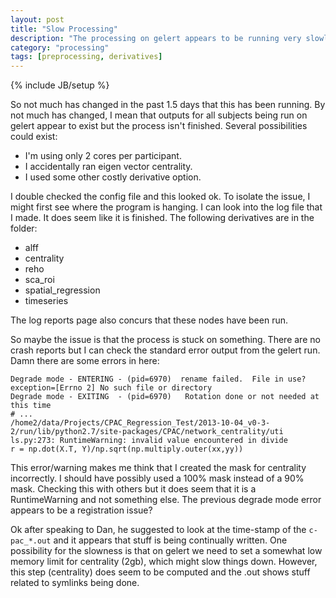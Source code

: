 ```yaml
---
layout: post
title: "Slow Processing"
description: "The processing on gelert appears to be running very slowly."
category: "processing"
tags: [preprocessing, derivatives]
---
```

{% include JB/setup %}

So not much has changed in the past 1.5 days that this has been running. By not much has changed, I mean that outputs for all subjects being run on gelert appear to exist but the process isn't finished. Several possibilities could exist:

- I'm using only 2 cores per participant.
- I accidentally ran eigen vector centrality.
- I used some other costly derivative option.

I double checked the config file and this looked ok. To isolate the issue, I might first see where the program is hanging. I can look into the log file that I made. It does seem like it is finished. The following derivatives are in the folder:

- alff
- centrality
- reho
- sca_roi
- spatial_regression
- timeseries

The log reports page also concurs that these nodes have been run.

So maybe the issue is that the process is stuck on something.  There are no crash reports but I can check the standard error  output from the gelert run. Damn there are some errors in here:

	Degrade mode - ENTERING - (pid=6970)  rename failed.  File in use?  exception=[Errno 2] No such file or directory
	Degrade mode - EXITING  - (pid=6970)   Rotation done or not needed at this time
	# ...
	/home2/data/Projects/CPAC_Regression_Test/2013-10-04_v0-3-2/run/lib/python2.7/site-packages/CPAC/network_centrality/uti
	ls.py:273: RuntimeWarning: invalid value encountered in divide
	r = np.dot(X.T, Y)/np.sqrt(np.multiply.outer(xx,yy))

This error/warning makes me think that I created the mask for centrality incorrectly. I should have possibly used a 100% mask instead of a 90% mask. Checking this with others but it does seem that it is a RuntimeWarning and not something else. The previous degrade mode error appears to be a registration issue?

Ok after speaking to Dan, he suggested to look at the time-stamp of the `c-pac_*.out` and it appears that stuff is being continually written. One possibility for the slowness is that on gelert we need to set a somewhat low memory limit for centrality (2gb), which might slow things down. However, this step (centrality) does seem to be computed and the .out shows stuff related to symlinks being done.

